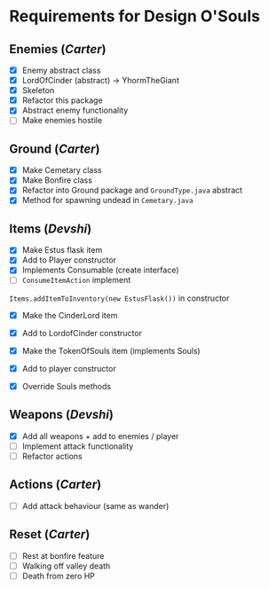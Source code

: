# Requirements for Design O'Souls

## Enemies (*Carter*)
* [x] Enemy abstract class
* [x] LordOfCinder (abstract) -> YhormTheGiant
* [x] Skeleton
* [x] Refactor this package
* [x] Abstract enemy functionality
* [ ] Make enemies hostile

## Ground (*Carter*)
* [x] Make Cemetary class
* [x] Make Bonfire class
* [x] Refactor into Ground package and `GroundType.java` abstract
* [x] Method for spawning undead in `Cemetary.java`

## Items (*Devshi*)
* [x] Make Estus flask item
* [x] Add to Player constructor
* [x] Implements Consumable (create interface)
* [ ] `ConsumeItemAction` implement

`Items.addItemToInventory(new EstusFlask())` in constructor

* [x] Make the CinderLord item
* [x] Add to LordofCinder constructor

* [x] Make the TokenOfSouls item (implements Souls)
* [x] Add to player constructor
* [x] Override Souls methods

## Weapons (*Devshi*)
* [x] Add all weapons + add to enemies / player
* [ ] Implement attack functionality
* [ ] Refactor actions

## Actions (*Carter*)
* [ ] Add attack behaviour (same as wander)

## Reset (*Carter*)
* [ ] Rest at bonfire feature
* [ ] Walking off valley death
* [ ] Death from zero HP
